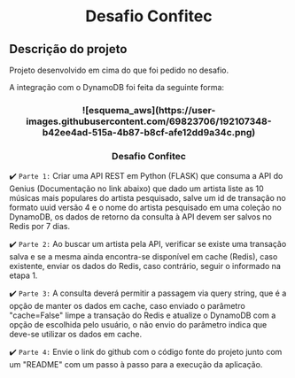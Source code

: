 <h1 align="center"> Desafio Confitec</h1>

## Descrição do projeto 

<p align="justify">
Projeto desenvolvido em cima do que foi pedido no desafio.

A integração com o DynamoDB foi feita da seguinte forma:

<h3 align="center">
![esquema_aws](https://user-images.githubusercontent.com/69823706/192107348-b42ee4ad-515a-4b87-b8cf-afe12dd9a34c.png)
</h3>
</p>
<h3 align="center"> Desafio Confitec</h3>

:heavy_check_mark: `Parte 1:` Criar uma API REST em Python (FLASK) que consuma a API do Genius 
(Documentação no link abaixo) que dado um artista liste as 10 músicas mais populares 
do artista pesquisado, salve um id de transação no formato uuid versão 4 e o nome do 
artista pesquisado em uma coleção no DynamoDB, os dados de retorno da 
consulta à API devem ser salvos no Redis por 7 dias.

:heavy_check_mark: `Parte 2:` Ao buscar um artista pela API, verificar se existe uma transação salva e se a mesma 
ainda encontra-se disponível em cache (Redis), caso existente, enviar os dados do Redis, 
caso contrário, seguir o informado na etapa 1.

:heavy_check_mark: `Parte 3:` A consulta deverá permitir a passagem via query string, que é a opção de manter os dados 
em cache, caso enviado o parâmetro "cache=False" limpe a transação do Redis e 
atualize o DynamoDB com a opção de escolhida pelo usuário, o não envio do 
parâmetro indica que deve-se utilizar os dados em cache.

:heavy_check_mark: `Parte 4:` Envie o link do github com o código fonte do projeto junto com um "README" com 
um passo à passo para a execução da aplicação.

